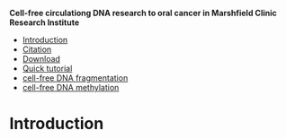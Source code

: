 <!-- markdown-toc start - Don't edit this section. Run M-x markdown-toc-refresh-toc -->
**Cell-free circulationg DNA research to oral cancer in Marshfield Clinic Research Institute**
- [Introduction](#introduction)
- [Citation](#citation)
- [Download](#download)
- [Quick tutorial](#quick-tutorial)
 - [cell-free DNA fragmentation](#single-variant-tests)
 - [cell-free DNA methylation](#groupwise-tests)
 # Introduction
